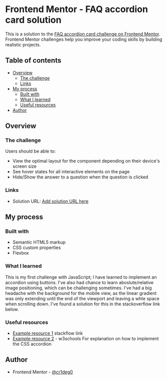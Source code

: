 # Frontend Mentor - FAQ accordion card solution

This is a solution to the [FAQ accordion card challenge on Frontend Mentor](https://www.frontendmentor.io/challenges/faq-accordion-card-XlyjD0Oam). Frontend Mentor challenges help you improve your coding skills by building realistic projects. 

## Table of contents

- [Overview](#overview)
  - [The challenge](#the-challenge)
  - [Links](#links)
- [My process](#my-process)
  - [Built with](#built-with)
  - [What I learned](#what-i-learned)
  - [Useful resources](#useful-resources)
- [Author](#author)


## Overview

### The challenge

Users should be able to:

- View the optimal layout for the component depending on their device's screen size
- See hover states for all interactive elements on the page
- Hide/Show the answer to a question when the question is clicked

### Links

- Solution URL: [Add solution URL here](https://cr1deg0.github.io/FAQ_Accordion_Card/)


## My process

### Built with

- Semantic HTML5 markup
- CSS custom properties
- Flexbox

### What I learned

This is my first challenge with JavaScript; I have learned to implement an accordion using buttons. I've also had chance to learn aboslute/relative image positioning, which can be challenging sometimes.
I've had a big headache with the background for the mobile view, as the linear gradient was only extending until the end of the viewport and leaving a
whte space when scrolling down. I've found a solution for this in the stackoverflow link below.


### Useful resources

- [Example resource 1](https://stackoverflow.com/questions/57352087/how-to-fix-css-gradient-background-leaving-whitespace-at-the-bottom-on-mobile-br) stackflow link
- [Example resource 2](https://www.w3schools.com/) - w3schools For explanation on how to implement the CSS accordion

## Author


- Frontend Mentor - [@cr1deg0](https://www.frontendmentor.io/profile/@cr1deg0)

